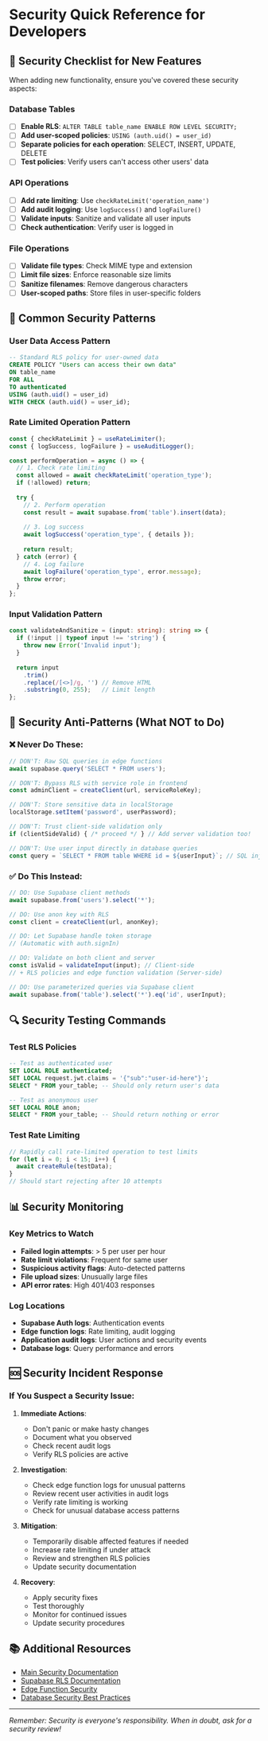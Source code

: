 # Security Quick Reference for Developers

## 🚨 Security Checklist for New Features

When adding new functionality, ensure you've covered these security aspects:

### Database Tables
- [ ] **Enable RLS**: `ALTER TABLE table_name ENABLE ROW LEVEL SECURITY;`
- [ ] **Add user-scoped policies**: `USING (auth.uid() = user_id)`
- [ ] **Separate policies for each operation**: SELECT, INSERT, UPDATE, DELETE
- [ ] **Test policies**: Verify users can't access other users' data

### API Operations  
- [ ] **Add rate limiting**: Use `checkRateLimit('operation_name')`
- [ ] **Add audit logging**: Use `logSuccess()` and `logFailure()`
- [ ] **Validate inputs**: Sanitize and validate all user inputs
- [ ] **Check authentication**: Verify user is logged in

### File Operations
- [ ] **Validate file types**: Check MIME type and extension
- [ ] **Limit file sizes**: Enforce reasonable size limits
- [ ] **Sanitize filenames**: Remove dangerous characters
- [ ] **User-scoped paths**: Store files in user-specific folders

## 🔑 Common Security Patterns

### User Data Access Pattern
```sql
-- Standard RLS policy for user-owned data
CREATE POLICY "Users can access their own data" 
ON table_name 
FOR ALL 
TO authenticated
USING (auth.uid() = user_id)
WITH CHECK (auth.uid() = user_id);
```

### Rate Limited Operation Pattern
```typescript
const { checkRateLimit } = useRateLimiter();
const { logSuccess, logFailure } = useAuditLogger();

const performOperation = async () => {
  // 1. Check rate limiting
  const allowed = await checkRateLimit('operation_type');
  if (!allowed) return;
  
  try {
    // 2. Perform operation
    const result = await supabase.from('table').insert(data);
    
    // 3. Log success
    await logSuccess('operation_type', { details });
    
    return result;
  } catch (error) {
    // 4. Log failure
    await logFailure('operation_type', error.message);
    throw error;
  }
};
```

### Input Validation Pattern
```typescript
const validateAndSanitize = (input: string): string => {
  if (!input || typeof input !== 'string') {
    throw new Error('Invalid input');
  }
  
  return input
    .trim()
    .replace(/[<>]/g, '') // Remove HTML
    .substring(0, 255);   // Limit length
};
```

## 🚫 Security Anti-Patterns (What NOT to Do)

### ❌ Never Do These:
```typescript
// DON'T: Raw SQL queries in edge functions
await supabase.query('SELECT * FROM users'); 

// DON'T: Bypass RLS with service role in frontend
const adminClient = createClient(url, serviceRoleKey);

// DON'T: Store sensitive data in localStorage
localStorage.setItem('password', userPassword);

// DON'T: Trust client-side validation only
if (clientSideValid) { /* proceed */ } // Add server validation too!

// DON'T: Use user input directly in database queries
const query = `SELECT * FROM table WHERE id = ${userInput}`; // SQL injection risk
```

### ✅ Do This Instead:
```typescript
// DO: Use Supabase client methods
await supabase.from('users').select('*');

// DO: Use anon key with RLS
const client = createClient(url, anonKey);

// DO: Let Supabase handle token storage
// (Automatic with auth.signIn)

// DO: Validate on both client and server
const isValid = validateInput(input); // Client-side
// + RLS policies and edge function validation (Server-side)

// DO: Use parameterized queries via Supabase client
await supabase.from('table').select('*').eq('id', userInput);
```

## 🔍 Security Testing Commands

### Test RLS Policies
```sql
-- Test as authenticated user
SET LOCAL ROLE authenticated;
SET LOCAL request.jwt.claims = '{"sub":"user-id-here"}';
SELECT * FROM your_table; -- Should only return user's data

-- Test as anonymous user  
SET LOCAL ROLE anon;
SELECT * FROM your_table; -- Should return nothing or error
```

### Test Rate Limiting
```typescript
// Rapidly call rate-limited operation to test limits
for (let i = 0; i < 15; i++) {
  await createRule(testData);
}
// Should start rejecting after 10 attempts
```

## 📊 Security Monitoring

### Key Metrics to Watch
- **Failed login attempts**: > 5 per user per hour
- **Rate limit violations**: Frequent for same user
- **Suspicious activity flags**: Auto-detected patterns
- **File upload sizes**: Unusually large files
- **API error rates**: High 401/403 responses

### Log Locations
- **Supabase Auth logs**: Authentication events
- **Edge function logs**: Rate limiting, audit logging
- **Application audit logs**: User actions and security events
- **Database logs**: Query performance and errors

## 🆘 Security Incident Response

### If You Suspect a Security Issue:

1. **Immediate Actions**:
   - Don't panic or make hasty changes
   - Document what you observed
   - Check recent audit logs
   - Verify RLS policies are active

2. **Investigation**:
   - Check edge function logs for unusual patterns
   - Review recent user activities in audit logs
   - Verify rate limiting is working
   - Check for unusual database access patterns

3. **Mitigation**:
   - Temporarily disable affected features if needed
   - Increase rate limiting if under attack
   - Review and strengthen RLS policies
   - Update security documentation

4. **Recovery**:
   - Apply security fixes
   - Test thoroughly
   - Monitor for continued issues
   - Update security procedures

## 📚 Additional Resources

- [Main Security Documentation](./SECURITY.md)
- [Supabase RLS Documentation](https://supabase.com/docs/guides/auth/row-level-security)
- [Edge Function Security](https://supabase.com/docs/guides/functions/auth)
- [Database Security Best Practices](https://supabase.com/docs/guides/database/overview)

---

*Remember: Security is everyone's responsibility. When in doubt, ask for a security review!*
